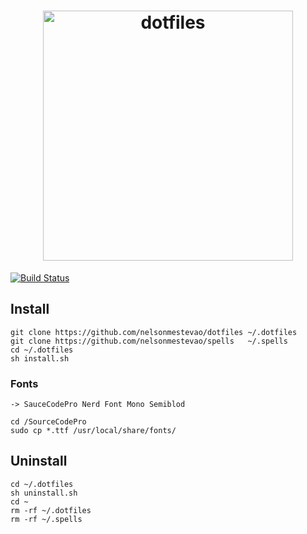 [semaphoreci]: https://semaphoreci.com/nelsonmestevao/dotfiles

<h1 align="center">
  <a target="_blank" href="https://dotfiles.github.io">
    <img src="https://dotfiles.github.io/images/dotfiles-logo.png" alt="dotfiles" width="400px">
  </a>
</h1>

[![Build Status](https://semaphoreci.com/api/v1/nelsonmestevao/dotfiles/branches/master/badge.svg)][semaphoreci]

## Install

```shell
git clone https://github.com/nelsonmestevao/dotfiles ~/.dotfiles
git clone https://github.com/nelsonmestevao/spells   ~/.spells
cd ~/.dotfiles
sh install.sh
```
### Fonts

    -> SauceCodePro Nerd Font Mono Semiblod
```shell
cd /SourceCodePro
sudo cp *.ttf /usr/local/share/fonts/
```

## Uninstall

```shell
cd ~/.dotfiles
sh uninstall.sh
cd ~
rm -rf ~/.dotfiles
rm -rf ~/.spells
```
